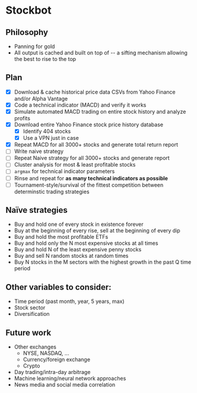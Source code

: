 # Stockbot

## Philosophy
- Panning for gold
- All output is cached and built on top of -- a sifting mechanism allowing the best to rise to the top

## Plan
- [X] Download & cache historical price data CSVs from Yahoo Finance and/or Alpha Vantage
- [X] Code a technical indicator (MACD) and verify it works
- [X] Simulate automated MACD trading on entire stock history and analyze profits
- [X] Download entire Yahoo Finance stock price history database
  - [X] Identify 404 stocks
  - [X] Use a VPN just in case
- [X] Repeat MACD for all 3000+ stocks and generate total return report
- [ ] Write naive strategy
- [ ] Repeat Naive strategy for all 3000+ stocks and generate report
- [ ] Cluster analysis for most & least profitable stocks
- [ ] `argmax` for technical indicator parameters
- [ ] Rinse and repeat for **as many technical indicators as possible**
- [ ] Tournament-style/survival of the fittest competition between determinstic trading strategies

## Naïve strategies
- Buy and hold one of every stock in existence forever
- Buy at the beginning of every rise, sell at the beginning of every dip
- Buy and hold the most profitable ETFs
- Buy and hold only the N most expensive stocks at all times
- Buy and hold N of the least expensive penny stocks
- Buy and sell N random stocks at random times
- Buy N stocks in the M sectors with the highest growth in the past Q time period

## Other variables to consider:
- Time period (past month, year, 5 years, max)
- Stock sector
- Diversification

## Future work
- Other exchanges
  - NYSE, NASDAQ, ...
  - Currency/foreign exchange
  - Crypto
- Day trading/intra-day arbitrage
- Machine learning/neural network approaches
- News media and social media correlation
